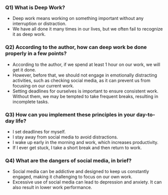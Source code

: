 ### Q1) What is Deep Work?
- Deep work means working on something important without any interruption or distraction.
- We have all done it many times in our lives, but we often fail to recognize it as deep work.

### Q2) According to the author, how can deep work be done properly in a few points?
- According to the author, if we spend at least 1 hour on our work, we will get it done. 
- However, before that, we should not engage in emotionally distracting activities, such as checking social media, as it can prevent us from focusing on our current work.
- Setting deadlines for ourselves is important to ensure consistent work. Without them, we may be tempted to take frequent breaks, resulting in incomplete tasks.

### Q3) How can you implement these principles in your day-to-day life?
- I set deadlines for myself. 
- I stay away from social media to avoid distractions. 
- I wake up early in the morning and work, which increases productivity.
- If I ever get stuck, I take a short break and then return to work.

### Q4) What are the dangers of social media, in brief?
- Social media can be addictive and designed to keep us constantly engaged, making it challenging to focus on our own work. 
- Excessive use of social media can lead to depression and anxiety. It can also result in lower work performance.




